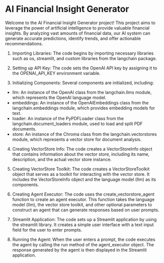 # AI Financial Insight Generator

Welcome to the AI Financial Insight Generator project! This project aims to leverage the power of artificial intelligence to provide valuable financial insights. By analyzing vast amounts of financial data, our AI system can generate accurate predictions, identify trends, and offer actionable recommendations.

1. Importing Libraries: The code begins by importing necessary libraries such as os, streamlit, and custom libraries from the langchain package.

2. Setting up API Key: The code sets the OpenAI API key by assigning it to the OPENAI_API_KEY environment variable.

3. Initializing Components: Several components are initialized, including:

- llm: An instance of the OpenAI class from the langchain.llms module, which represents the OpenAI language model.
- embeddings: An instance of the OpenAIEmbeddings class from the langchain.embeddings module, which provides embedding models for text.
- loader: An instance of the PyPDFLoader class from the langchain.document_loaders module, used to load and split PDF documents.
- store: An instance of the Chroma class from the langchain.vectorstores module, which represents a vector store for document analysis.

4. Creating VectorStore Info: The code creates a VectorStoreInfo object that contains information about the vector store, including its name, description, and the actual vector store instance.

5. Creating VectorStore Toolkit: The code creates a VectorStoreToolkit object that serves as a toolkit for interacting with the vector store. It includes the VectorStoreInfo object and the language model (llm) as its components.

6. Creating Agent Executor: The code uses the create_vectorstore_agent function to create an agent executor. This function takes the language model (llm), the vector store toolkit, and other optional parameters to construct an agent that can generate responses based on user prompts.

7. Streamlit Application: The code sets up a Streamlit application by using the streamlit library. It creates a simple user interface with a text input field for the user to enter prompts.

8. Running the Agent: When the user enters a prompt, the code executes the agent by calling the run method of the agent_executor object. The response generated by the agent is then displayed in the Streamlit application.